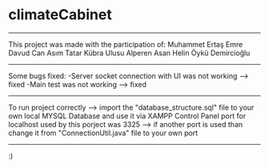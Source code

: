 # climateCabinet
**********************************************************
This project was made with the participation of:
Muhammet Ertaş
Emre Davud Can
Asım Tatar
Kübra Ulusu
Alperen Asan
Helin Öykü Demircioğlu
**********************************************************
Some bugs fixed:
-Server socket connection with UI was not working --> fixed
-Main test was not working --> fixed
**********************************************************
To run project correctly --> import the "database_structure.sql" file to your own local MYSQL Database and use it via XAMPP Control Panel
port for localhost used by this porject was 3325 --> if another port is used than change it from "ConnectionUtil.java" file to your own port
**********************************************************
:)
